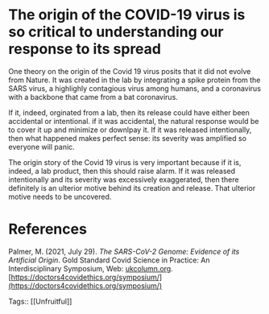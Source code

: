 # The origin of the COVID-19 virus is so critical to understanding our response to its spread

One theory on the origin of the Covid 19 virus posits that it did not evolve from Nature. It was created in the lab by integrating a spike protein from the SARS virus, a highlighly contagious virus among humans, and a coronavirus with a backbone that came from a bat coronavirus.

If it, indeed, orginated from a lab, then its release could have either been accidental or intentional. if it was accidental, the natural response would be to cover it up and minimize or downlpay it. If it was released intentionally, then what happened makes perfect sense: its severity was amplified so everyone will panic.

The origin story of the Covid 19 virus is very important because if it is, indeed, a lab product, then this should raise alarm. If it was released intentionally and its severity was excessively exaggerated, then there definitely is an ulterior motive behind its creation and release. That ulterior motive needs to be uncovered.

# References

Palmer, M. (2021, July 29). *The SARS-CoV-2 Genome: Evidence of its Artificial Origin*. Gold Standard Covid Science in Practice: An Interdisciplinary Symposium, Web: [ukcolumn.org](http://ukcolumn.org). [https://doctors4covidethics.org/symposium/](https://doctors4covidethics.org/symposium/)

Tags:: [[Unfruitful]]

